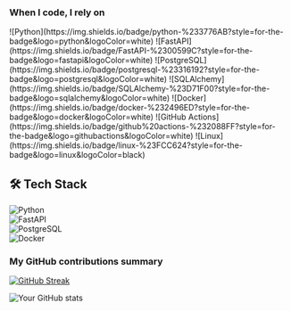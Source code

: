 <h3>When I code, I rely on</h3>
![Python](https://img.shields.io/badge/python-%233776AB?style=for-the-badge&logo=python&logoColor=white)
![FastAPI](https://img.shields.io/badge/FastAPI-%2300599C?style=for-the-badge&logo=fastapi&logoColor=white)
![PostgreSQL](https://img.shields.io/badge/postgresql-%23316192?style=for-the-badge&logo=postgresql&logoColor=white)
![SQLAlchemy](https://img.shields.io/badge/SQLAlchemy-%23D71F00?style=for-the-badge&logo=sqlalchemy&logoColor=white)
![Docker](https://img.shields.io/badge/docker-%232496ED?style=for-the-badge&logo=docker&logoColor=white)
![GitHub Actions](https://img.shields.io/badge/github%20actions-%232088FF?style=for-the-badge&logo=githubactions&logoColor=white)
![Linux](https://img.shields.io/badge/linux-%23FCC624?style=for-the-badge&logo=linux&logoColor=black)


## 🛠️ Tech Stack  
![Python](https://img.shields.io/badge/python-%233776AB?style=for-the-badge&logo=python&logoColor=white)  
![FastAPI](https://img.shields.io/badge/FastAPI-%2300599C?style=for-the-badge&logo=fastapi&logoColor=white)  
![PostgreSQL](https://img.shields.io/badge/postgresql-%23316192?style=for-the-badge&logo=postgresql&logoColor=white)  
![Docker](https://img.shields.io/badge/docker-%232496ED?style=for-the-badge&logo=docker&logoColor=white)  

<h3>My GitHub contributions summary</h3>

[![GitHub Streak](https://github-readme-streak-stats.herokuapp.com?user=RomanAbaghyan&theme=dark&ring=fb4362&file=fb4362&currStreakNum=fb4362&currStreakLabel=fb4362&hide_border=true)](https://git.io/streak-stats)

![Your GitHub stats](https://github-readme-stats.vercel.app/api?username=RomanAbaghyan&hide_border=true&show_icons=true&bg_color=151515&title_color=fb4362&icon_color=fb4362&text_bold=false&text_color=9e9e9e)
